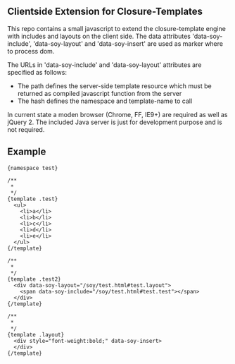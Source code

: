 ## Clientside Extension for Closure-Templates

This repo contains a small javascript to extend the closure-template engine with includes and layouts on the client side.
The data attributes 'data-soy-include', 'data-soy-layout' and 'data-soy-insert' are used as marker where to process dom.

The URLs in 'data-soy-include' and 'data-soy-layout' attributes are specified as follows:
* The path defines the server-side template resource which must be returned as compiled javascript function from the server
* The hash defines the namespace and template-name to call


In current state a moden browser (Chrome, FF, IE9+) are required as well as jQuery 2. The included Java server is just for development purpose and is not required.

## Example

    {namespace test}

    /**
     *
     */
    {template .test}
      <ul>
        <li>a</li>
        <li>b</li>
        <li>c</li>
        <li>d</li>
        <li>e</li>
      </ul>
    {/template}

    /**
     *
     */
    {template .test2}
      <div data-soy-layout="/soy/test.html#test.layout">
        <span data-soy-include="/soy/test.html#test.test"></span>
      </div>
    {/template}

    /**
     *
     */
    {template .layout}
      <div style="font-weight:bold;" data-soy-insert>
      </div>
    {/template}

